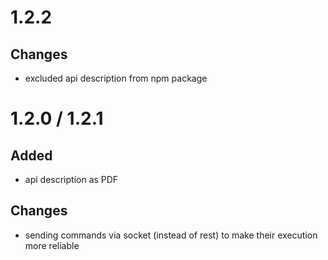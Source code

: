 # 1.2.2
## Changes
* excluded api description from npm package

# 1.2.0 / 1.2.1
## Added
* api description as PDF
## Changes
* sending commands via socket (instead of rest) to make their execution more reliable